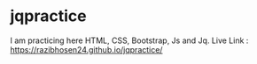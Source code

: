 # jqpractice
I am practicing here HTML, CSS, Bootstrap, Js and Jq. 
Live Link : https://razibhosen24.github.io/jqpractice/

